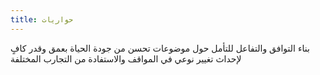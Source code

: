 ```yaml
---
title: حواريات
---
```

بناء التوافق والتفاعل للتأمل حول موضوعات تحسن من جودة الحياة بعمق وقدر كافٍ لإحداث تغيير نوعي في المواقف والاستفادة من التجارب المختلفة